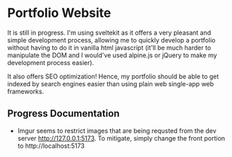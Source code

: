 # Portfolio Website

It is still in progress. I'm using sveltekit as it offers a very pleasant and simple development process, allowing me to quickly develop a portfolio without having to do it in vanilla html javascript (it'll be much harder to manipulate the DOM and I would've used alpine.js or jQuery to make my development process easier).

It also offers SEO optimization! Hence, my portfolio should be able to get indexed by search engines easier than using plain web single-app web frameworks.

## Progress Documentation

- Imgur seems to restrict images that are being requsted from the dev server http://127.0.0.1:5173. To mitigate, simply change the front portion to http://localhost:5173
